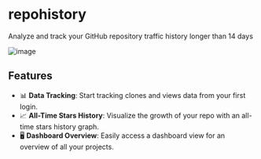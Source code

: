 # repohistory

Analyze and track your GitHub repository traffic history longer than 14 days

![image](https://github.com/m4xshen/img-host/assets/74842863/7a36531c-18b8-443e-9452-f8a85c7d9e6c)

## Features

- 📊 **Data Tracking**: Start tracking clones and views data from your first login.
- 📈 **All-Time Stars History**: Visualize the growth of your repo with an all-time stars history graph.
- 🖥️ **Dashboard Overview**: Easily access a dashboard view for an overview of all your projects.
